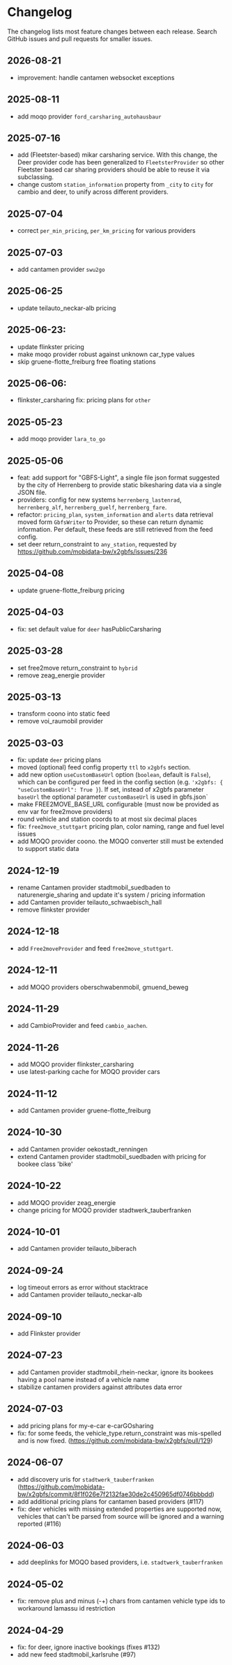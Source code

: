 # Changelog

The changelog lists most feature changes between each release. Search GitHub issues and pull requests for smaller issues.

## 2026-08-21
- improvement: handle cantamen websocket exceptions

## 2025-08-11
- add moqo provider `ford_carsharing_autohausbaur`

## 2025-07-16
- add (Fleetster-based) mikar carsharing service. With this change, the Deer provider code has been generalized to `FleetsterProvider` so other Fleetster based car sharing providers should be able to reuse it via subclassing.
- change custom `station_information` property from `_city` to `city` for cambio and deer, to unify across different providers.

## 2025-07-04
- correct `per_min_pricing`, `per_km_pricing` for various providers

## 2025-07-03
- add cantamen provider `swu2go`

## 2025-06-25
- update teilauto_neckar-alb pricing

## 2025-06-23:
- update flinkster pricing
- make moqo provider robust against unknown car_type values
- skip gruene-flotte_freiburg free floating stations

## 2025-06-06:
- flinkster_carsharing fix: pricing plans for `other`

## 2025-05-23
- add moqo provider `lara_to_go`

## 2025-05-06
- feat: add support for "GBFS-Light", a single file json format suggested by the city of Herrenberg to provide static bikesharing data via a single JSON file.
- providers: config for new systems `herrenberg_lastenrad`, `herrenberg_alf`, `herrenberg_guelf`, `herrenberg_fare`.
- refactor: `pricing_plan`, `system_information` and `alerts` data retrieval moved form `GbfsWriter` to Provider, so these can return dynamic information. Per default, these feeds are still retrieved from the feed config.
- set deer return_constraint to `any_station`, requested by https://github.com/mobidata-bw/x2gbfs/issues/236

## 2025-04-08
- update gruene-flotte_freiburg pricing

## 2025-04-03
- fix: set default value for `deer` hasPublicCarsharing

## 2025-03-28
- set free2move return_constraint to `hybrid`
- remove zeag_energie provider

## 2025-03-13
- transform coono into static feed
- remove voi_raumobil provider

## 2025-03-03
- fix: update `deer` pricing plans
- moved (optional) feed config property `ttl` to `x2gbfs` section.
- add new option `useCustomBaseUrl` option (`boolean`, default is `False`), which can be configured per feed in the config section (e.g. `'x2gbfs: { "useCustomBaseUrl": True }`). If set, instead of x2gbfs parameter `baseUrl` the optional parameter `customBaseUrl` is used in gbfs.json`
- make FREE2MOVE_BASE_URL configurable (must now be provided as env var for free2move providers)
- round vehicle and station coords to at most six decimal places
- fix: `free2move_stuttgart` pricing plan, color naming, range and fuel level issues
- add MOQO provider coono. the MOQO converter still must be extended to support static data

## 2024-12-19
- rename Cantamen provider stadtmobil_suedbaden to naturenergie_sharing and update it's system / pricing information
- add Cantamen provider teilauto_schwaebisch_hall
- remove flinkster provider

## 2024-12-18
- add `Free2moveProvider` and feed `free2move_stuttgart`.

## 2024-12-11
- add MOQO providers oberschwabenmobil, gmuend_beweg

## 2024-11-29
- add CambioProvider and feed `cambio_aachen`.

## 2024-11-26
- add MOQO provider flinkster_carsharing
- use latest-parking cache for MOQO provider cars

## 2024-11-12
- add Cantamen provider gruene-flotte_freiburg

## 2024-10-30
- add Cantamen provider oekostadt_renningen
- extend Cantamen provider stadtmobil_suedbaden with pricing for bookee class 'bike'

## 2024-10-22
- add MOQO provider zeag_energie
- change pricing for MOQO provider stadtwerk_tauberfranken

## 2024-10-01
- add Cantamen provider teilauto_biberach

## 2024-09-24
- log timeout errors as error without stacktrace
- add Cantamen provider teilauto_neckar-alb

## 2024-09-10
- add Flinkster provider

## 2024-07-23
- add Cantamen provider stadtmobil_rhein-neckar, ignore its bookees having a pool name instead of a vehicle name
- stabilize cantamen providers against attributes data error

## 2024-07-03
- add pricing  plans for my-e-car e-carGOsharing
- fix: for some feeds, the vehicle_type.return_constraint was mis-spelled and is now fixed. (https://github.com/mobidata-bw/x2gbfs/pull/129)

## 2024-06-07
- add discovery uris for `stadtwerk_tauberfranken` (https://github.com/mobidata-bw/x2gbfs/commit/8f1f026e7f2132fae30de2c450965df0746bbbdd)
- add additional pricing plans for cantamen based providers (#117)
- fix: deer vehicles with missing extended properties are supported now, vehicles that can't be parsed from source will be ignored and a warning reported (#116)

## 2024-06-03
- add deeplinks for MOQO based providers, i.e. `stadtwerk_tauberfranken`

## 2024-05-02
- fix: remove plus and minus (-+) chars from cantamen vehicle type ids to workaround lamassu id restriction

## 2024-04-29
- fix: for deer, ignore inactive bookings (fixes #132)
- add new feed stadtmobil_karlsruhe (#97)
